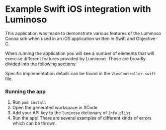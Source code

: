 # Example Swift iOS integration with Luminoso

This application was made to demonstrate various features of the Luminoso Cocoa sdk when used in an iOS application written in Swift and Objective-C.

When running the application you will see a number of elements that will exercise different features provided by Luminoso.  These are broadly divided into the following sections:

Specific implementation details can be found in the `ViewController.swift` file.

### Running the app

1. Run `pod install`
2. Open the generated workspace in XCode
3. Add your API key to the `luminoso` dictionary of `Info.plist` 
4. Run the app! There are several examples of different kinds of errors which can be thrown.



